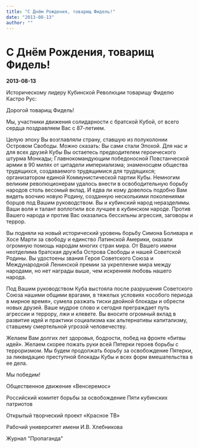 ```yaml
---
title: "С Днём Рождения, товарищ Фидель!"
date: "2013-08-13"
author: ""
---
```


# С Днём Рождения, товарищ Фидель!

**2013-08-13** 

Историческому лидеру Кубинской Революции товарищу Фиделю Кастро Рус:



Дорогой товарищ Фидель!



Мы, участники движения солидарности с братской Кубой, от всего сердца поздравляем Вас с 87-летием. 



Целую эпоху Вы возглавляли страну, ставшую из полуколонии Островом Свободы. Можно сказать: Вы сами стали Эпохой. Для нас и для всех друзей Кубы Вы остаетесь предводителем героического штурма Монкады; Главнокомандующим победоносной Повстанческой армии в 90 милях от цитадели империализма; знаменосцем общества трудящихся, создаваемого трудящимися для трудящихся; организатором единой Коммунистической партии Кубы. Немногим великим революционерам удалось внести в освободительную борьбу народов столь весомый вклад. И едва ли кому довелось подобно Вам видеть воочию новую Родину, созданную несколькими поколениями борцов под Вашим руководством. Вы и кубинский народ неразделимы. Ваши воля и талант воплотили все лучшее в кубинском народе. Против Вашего народа и против Вас оказались бессильны агрессия, заговоры и террор.



Вы подняли на новый исторический уровень борьбу Симона Боливара и Хосе Марти за свободу и единство Латинской Америки, оказали огромную помощь народам многих стран мира. От Вашего имени неотделима братская дружба Острова Свободы и нашей Советской Родины. Вы удостоены звания Героя Советского Союза и Международной Ленинской премии за укрепление мира между народами, но нет награды выше, чем искренняя любовь нашего народа. 



Под Вашим руководством Куба выстояла после разрушения Советского Союза нашими общими врагами, в тяжелых условиях «особого периода в мирное время», сумела разжать тиски двойной блокады и обрести новых друзей. Ваше мудрое слово и сегодня преграждает путь агрессии и террору, лжи и клевете. Вы вносите огромный вклад в развитие идей и практики социализма как альтернативы капитализму, ставшему смертельной угрозой человечеству. 



Желаем Вам долгих лет здоровья, бодрости, побед на фронте «битвы идей». Желаем скорее пожать руки всей Пятерки героев борьбы с терроризмом. Мы будем продолжать борьбу за освобождение Пятерки, за ликвидацию преступной блокады Кубы и всех форм вмешательства в ее дела. 



Мы победим!

 

Общественное движение «Венсеремос»



Российский комитет борьбы за освобождение Пяти кубинских патриотов



Открытый творческий проект «Красное ТВ»

Рабочий университет имени И.В. Хлебникова

Журнал "Пропаганда"